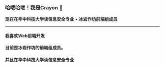 ### 哈喽哈喽！我是Crayon 👋

**现在在华中科技大学读信息安全专业** • **冰岩作坊前端组成员**

---

#### 我喜欢**Web前端开发**<br>
#### 目前是**冰岩作坊**的前端组成员。<br>
#### 并且在华中科技大学读**信息安全专业**